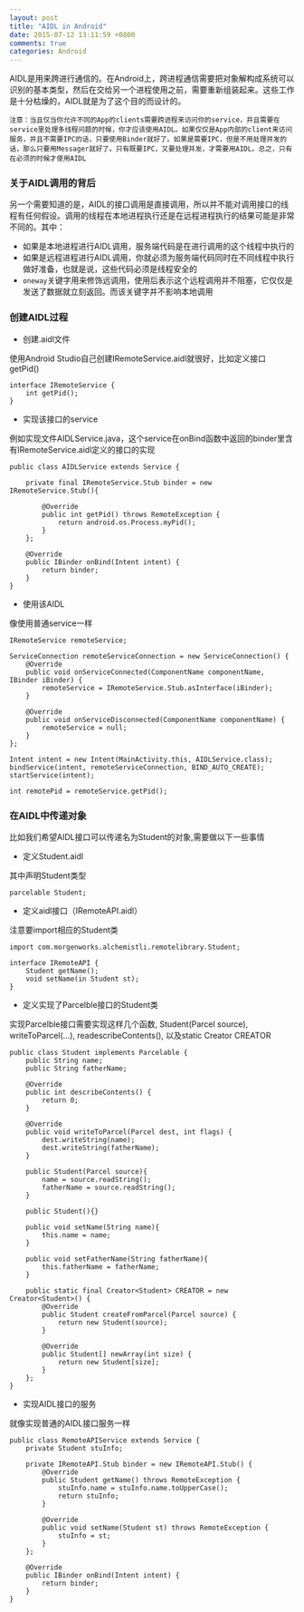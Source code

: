 ```yaml
---
layout: post
title: "AIDL in Android"
date: 2015-07-12 13:11:59 +0800
comments: true
categories: Android
---
```


AIDL是用来跨进行通信的。在Android上，跨进程通信需要把对象解构成系统可以识别的基本类型，然后在交给另一个进程使用之前，需要重新组装起来。这些工作是十分枯燥的，AIDL就是为了这个目的而设计的。

`注意：当且仅当你允许不同的App的clients需要跨进程来访问你的service，并且需要在service里处理多线程问题的时候，你才应该使用AIDL。如果仅仅是App内部的client来访问服务，并且不需要IPC的话，只要使用Binder就好了。如果是需要IPC，但是不用处理并发的话，那么只要用Messager就好了。只有既要IPC，又要处理并发，才需要用AIDL。总之，只有在必须的时候才使用AIDL`

<!--more-->

### 关于AIDL调用的背后
另一个需要知道的是，AIDL的接口调用是直接调用，所以并不能对调用接口的线程有任何假设。调用的线程在本地进程执行还是在远程进程执行的结果可能是非常不同的。其中：

* 如果是本地进程进行AIDL调用，服务端代码是在进行调用的这个线程中执行的
* 如果是远程进程进行AIDL调用，你就必须为服务端代码同时在不同线程中执行做好准备，也就是说，这些代码必须是线程安全的
* `oneway`关键字用来修饰远调用，使用后表示这个远程调用并不阻塞，它仅仅是发送了数据就立刻返回。而该关键字并不影响本地调用

### 创建AIDL过程

* 创建.aidl文件

使用Android Studio自己创建IRemoteService.aidl就很好，比如定义接口getPid()

	interface IRemoteService {
		int getPid();
	}

* 实现该接口的service

例如实现文件AIDLService.java，这个service在onBind函数中返回的binder里含有IRemoteService.aidl定义的接口的实现

	public class AIDLService extends Service {

	    private final IRemoteService.Stub binder = new IRemoteService.Stub(){

        	@Override
			public int getPid() throws RemoteException {
				return android.os.Process.myPid();
			}
        };

	    @Override
		public IBinder onBind(Intent intent) {
			return binder;
		}
	}

* 使用该AIDL

像使用普通service一样

    IRemoteService remoteService;

    ServiceConnection remoteServiceConnection = new ServiceConnection() {
        @Override
        public void onServiceConnected(ComponentName componentName, IBinder iBinder) {
            remoteService = IRemoteService.Stub.asInterface(iBinder);
        }

        @Override
        public void onServiceDisconnected(ComponentName componentName) {
            remoteService = null;
        }
    };

    Intent intent = new Intent(MainActivity.this, AIDLService.class);
    bindService(intent, remoteServiceConnection, BIND_AUTO_CREATE);
    startService(intent);

	int remotePid = remoteService.getPid();

### 在AIDL中传递对象

比如我们希望AIDL接口可以传递名为Student的对象,需要做以下一些事情

* 定义Student.aidl

其中声明Student类型

	parcelable Student;

* 定义aidl接口（IRemoteAPI.aidl）

注意要import相应的Student类

	import com.morgenworks.alchemistli.remotelibrary.Student;

	interface IRemoteAPI {
        Student getName();
		void setName(in Student st);
	}

* 定义实现了Parcelble接口的Student类

实现Parcelble接口需要实现这样几个函数, Student(Parcel source), writeToParcel(...), readescribeContents(), 以及static Creator<Student> CREATOR

	public class Student implements Parcelable {
        public String name;
		public String fatherName;

	    @Override
		public int describeContents() {
            return 0;
		}

        @Override
		public void writeToParcel(Parcel dest, int flags) {
            dest.writeString(name);
			dest.writeString(fatherName);
		}

	    public Student(Parcel source){
            name = source.readString();
			fatherName = source.readString();
		}

        public Student(){}

        public void setName(String name){
            this.name = name;
		}

        public void setFatherName(String fatherName){
            this.fatherName = fatherName;
        }

        public static final Creator<Student> CREATOR = new Creator<Student>() {
            @Override
			public Student createFromParcel(Parcel source) {
                return new Student(source);
            }

            @Override
            public Student[] newArray(int size) {
                return new Student[size];
            }
        };
	}

* 实现AIDL接口的服务

就像实现普通的AIDL接口服务一样

    public class RemoteAPIService extends Service {
        private Student stuInfo;

        private IRemoteAPI.Stub binder = new IRemoteAPI.Stub() {
            @Override
			public Student getName() throws RemoteException {
                stuInfo.name = stuInfo.name.toUpperCase();
				return stuInfo;
			}

            @Override
			public void setName(Student st) throws RemoteException {
                stuInfo = st;
			}
		};

        @Override
		public IBinder onBind(Intent intent) {
            return binder;
		}
	}


